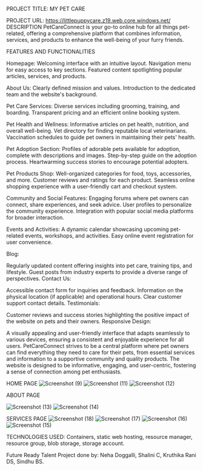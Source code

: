 PROJECT TITLE:
MY PET CARE


PROJECT URL:
https://littlepuppycare.z19.web.core.windows.net/
DESCRIPTION
PetCareConnect is your go-to online hub for all things pet-related, offering a comprehensive platform that combines information, services, and products to enhance the well-being of your furry friends.

FEATURES AND FUNCTIONALITIES

Homepage:
Welcoming interface with an intuitive layout.
Navigation menu for easy access to key sections.
Featured content spotlighting popular articles, services, and products.

About Us:
Clearly defined mission and values.
Introduction to the dedicated team and the website's background.

Pet Care Services:
Diverse services including grooming, training, and boarding.
Transparent pricing and an efficient online booking system.

Pet Health and Wellness:
Informative articles on pet health, nutrition, and overall well-being.
Vet directory for finding reputable local veterinarians.
Vaccination schedules to guide pet owners in maintaining their pets' health.

Pet Adoption Section:
Profiles of adorable pets available for adoption, complete with descriptions and images.
Step-by-step guide on the adoption process.
Heartwarming success stories to encourage potential adopters.

Pet Products Shop:
Well-organized categories for food, toys, accessories, and more.
Customer reviews and ratings for each product.
Seamless online shopping experience with a user-friendly cart and checkout system.

Community and Social Features:
Engaging forums where pet owners can connect, share experiences, and seek advice.
User profiles to personalize the community experience.
Integration with popular social media platforms for broader interaction.

Events and Activities:
A dynamic calendar showcasing upcoming pet-related events, workshops, and activities.
Easy online event registration for user convenience.

Blog:

Regularly updated content offering insights into pet care, training tips, and lifestyle.
Guest posts from industry experts to provide a diverse range of perspectives.
Contact Us:

Accessible contact form for inquiries and feedback.
Information on the physical location (if applicable) and operational hours.
Clear customer support contact details.
Testimonials:

Customer reviews and success stories highlighting the positive impact of the website on pets and their owners.
Responsive Design:

A visually appealing and user-friendly interface that adapts seamlessly to various devices, ensuring a consistent and enjoyable experience for all users.
PetCareConnect strives to be a central platform where pet owners can find everything they need to care for their pets, from essential services and information to a supportive community and quality products. The website is designed to be informative, engaging, and user-centric, fostering a sense of connection among pet enthusiasts.

HOME PAGE
![Screenshot (9)](https://github.com/NehaDoggalli/petcare/assets/149229837/b5bd3cf3-a9eb-43d1-bab0-d1a2d63aad1a)
![Screenshot (11)](https://github.com/NehaDoggalli/petcare/assets/149229837/efd4d64d-f0eb-4687-b073-6f106bf653e0)
![Screenshot (12)](https://github.com/NehaDoggalli/petcare/assets/149229837/695bf003-326e-457e-9a38-ff032a29287e)

 ABOUT PAGE

![Screenshot (13)](https://github.com/NehaDoggalli/petcare/assets/149229837/b831b37a-8f94-439b-817b-b5058d03fa30)
![Screenshot (14)](https://github.com/NehaDoggalli/petcare/assets/149229837/45e2f7f6-2901-4cdf-a6af-d592ab226068)

SERVICES PAGE
![Screenshot (18)](https://github.com/NehaDoggalli/petcare/assets/149229837/806f269b-fe1c-4b60-8ed0-1029446e4edd)
![Screenshot (17)](https://github.com/NehaDoggalli/petcare/assets/149229837/eef05fb1-76f4-41cc-80d6-545523f63d13)
![Screenshot (16)](https://github.com/NehaDoggalli/petcare/assets/149229837/04d9d9aa-5c23-49bc-95f5-9b4d52e78fb7)
![Screenshot (15)](https://github.com/NehaDoggalli/petcare/assets/149229837/1e9550b7-f7e2-42ac-b169-74f787e367bf)






TECHNOLOGIES USED:
Containers,
static web hosting,
resource manager,
resource group,
blob storage, 
storage account.

Future Ready Talent Project done by:
Neha Doggalli,
Shalini C,
Kruthika Rani DS,
Sindhu BS.


  




 




